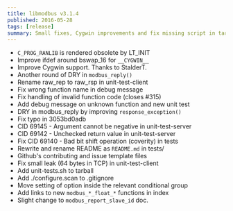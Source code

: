 ```yaml
---
title: libmodbus v3.1.4
published: 2016-05-28
tags: [release]
summary: Small fixes, Cygwin improvements and fix missing script in tarball
---
```


- `C_PROG_RANLIB` is rendered obsolete by LT_INIT
- Improve ifdef around bswap_16 for `__CYGWIN__`
- Improve Cygwin support. Thanks to StalderT.
- Another round of DRY in `modbus_reply()`
- Rename raw_rep to raw_rsp in unit-test-client
- Fix wrong function name in debug message
- Fix handling of invalid function code (closes #315)
- Add debug message on unknown function and new unit test
- DRY in modbus_reply by improving `response_exception()`
- Fix typo in 3053bd0adb
- CID 69145 - Argument cannot be negative in unit-test-server
- CID 69142 - Unchecked return value in unit-test-server
- Fix CID 69140 - Bad bit shift operation (coverity) in tests
- Rewrite and rename README as `README.md` in tests/
- Github's contributing and issue template files
- Fix small leak (64 bytes in TCP) in unit-test-client
- Add unit-tests.sh to tarball
- Add ./configure.scan to .gitignore
- Move setting of option inside the relevant conditional group
- Add links to new `modbus_*_float_*` functions in index
- Slight change to `modbus_report_slave_id` doc.
